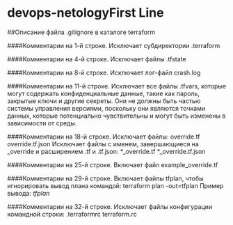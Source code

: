 # devops-netologyFirst Line

##Описание файла .gitignore в каталоге terraform

####Комментарии на 1-й строке.
Исключает субдиректории .terraform

####Комментарии на 4-й строке.
Исключает файлы .tfstate

####Комментарии на 8-й строке.
Исключает лог-файл crash.log

####Комментарии на 11-й строке.
Исключает все файлы .tfvars, которые могут содержать конфиденциальные данные, такие как
пароль, закрытые ключи и другие секреты. Они не должны быть частью системы
управления версиями, поскольку они являются точками данных, которые потенциально чувствительны и
могут быть изменены в зависимости от среды.

####Комментарии на 18-й строке.
Исключает файлы:
override.tf
override.tf.json
Исключает файлы с именем, завершающиеся на _override и расширением .tf и .tf.json:
*_override.tf
*_override.tf.json

####Комментарии на 25-й строке.
Включает файл example_override.tf

####Комментарии на 29-й строке.
Включает файлы tfplan, чтобы игнорировать вывод плана командой: terraform plan -out=tfplan
Пример вывода: *tfplan*

####Комментарии на 32-й строке.
Исключает файлы конфигурации командной строки:
.terraformrc
terraform.rc
